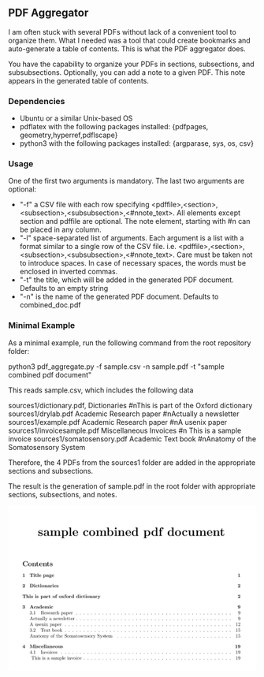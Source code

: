 ## PDF Aggregator

I am often stuck with several PDFs without lack of a convenient tool to organize them. What I needed was a tool that could create bookmarks and auto-generate a table of contents. This is what the PDF aggregator does. 

You have the capability to organize your PDFs in sections, subsections, and subsubsections. Optionally, you can add a note to a given PDF. This note appears in the generated table of contents.

### Dependencies

- Ubuntu or a similar Unix-based OS
- pdflatex with the following packages installed: {pdfpages, geometry,hyperref,pdflscape}
- python3 with the following packages installed: {argparase, sys, os, csv}


### Usage

One of the first two arguments is mandatory. The last two arguments are optional:

- "-f" a CSV file with each row specifying <pdffile\>,<section\>,<subsection\>,<subsubsection\>,<#nnote_text\>. All elements except section and pdffile are optional. The note element, starting with #n can be placed in any column.
- "-l" space-separated list of arguments. Each argument is a list with a format similar to a single row of the CSV file. i.e. <pdffile\>,<section\>,<subsection\>,<subsubsection\>,<#nnote_text\>. Care must be taken not to introduce spaces. In case of necessary spaces, the words must be enclosed in inverted commas.
- "-t" the title, which will be added in the generated PDF document. Defaults to an empty string
- "-n" is the name of the generated PDF document. Defaults to combined_doc.pdf

### Minimal Example

As a minimal example, run the following command from the root repository folder:

python3 pdf_aggregate.py -f sample.csv -n sample.pdf -t "sample combined pdf document"

This reads sample.csv, which includes the following data


sources1/dictionary.pdf,	Dictionaries	#nThis is part of the Oxford dictionary	
sources1/drylab.pdf	        Academic        Research paper	                     #nActually a newsletter
sources1/example.pdf        Academic        Research paper	                     #nA usenix paper
sources1/invoicesample.pdf	Miscellaneous	Invoices	                         #n This is a sample invoice
sources1/somatosensory.pdf	Academic	    Text book	                         #nAnatomy of the Somatosensory System

Therefore, the 4 PDFs from the sources1 folder are added in the appropriate sections and subsections.

The result is the generation of sample.pdf in the root folder with appropriate sections, subsections, and notes. 

![ToC of sample.pdf](latex/pdf_aggregator.png)

